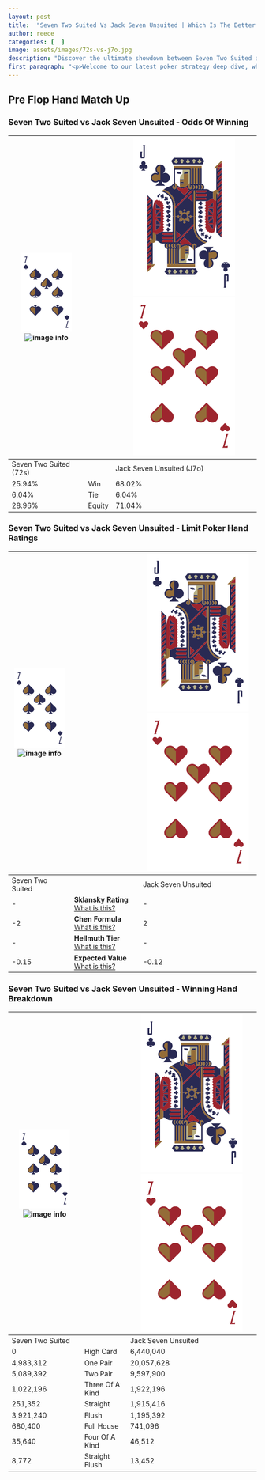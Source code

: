 ```yaml
---
layout: post
title:  "Seven Two Suited Vs Jack Seven Unsuited | Which Is The Better Hand In Poker? A Complete Guide"
author: reece
categories: [  ]
image: assets/images/72s-vs-j7o.jpg
description: "Discover the ultimate showdown between Seven Two Suited and Jack Seven Unsuited in poker! Uncover the odds, strategies, and scenarios where one hand triumphs over the other. Get ready to up your poker game with this thrilling analysis."
first_paragraph: "<p>Welcome to our latest poker strategy deep dive, where we're pitting two distinct hands against each other in a high-stakes showdown: Seven Two Suited vs Jack Seven Unsuited.</p><p>In the dynamic world of poker, every decision counts, and knowing which hand holds the upper hand is key to your success at the table.</p><p>In this article, we'll dissect these two hands, explore the scenarios where one dominates the other, and equip you with the knowledge to make strategic choices that can tip the odds in your favor.</p><p>Get ready to unravel the intriguing dynamics of these poker hands and elevate your game to new heights.</p>"
---
```




[comment]: # (sp0)

## Pre Flop Hand Match Up

<div class="table hand-ratings" markdown="1"> 



### Seven Two Suited vs Jack Seven Unsuited - Odds Of Winning


    
| ![image info](assets/images/hand1/7.png) ![image info](assets/images/hand1/2s.png) |  | ![image info](assets/images/hand2/J.png) ![image info](assets/images/hand2/7o.png) |
| -------- | -------- | -------- |
| Seven Two Suited (72s) |  | Jack Seven Unsuited (J7o) |
| 25.94% | Win | 68.02% |
| 6.04% | Tie | 6.04% |
| 28.96% | Equity | 71.04% |




[comment]: # (sp1)



### Seven Two Suited vs Jack Seven Unsuited - Limit Poker Hand Ratings


    
| ![image info](assets/images/hand1/7.png) ![image info](assets/images/hand1/2s.png) |  | ![image info](assets/images/hand2/J.png) ![image info](assets/images/hand2/7o.png) |
| -------- | -------- | -------- |
| Seven Two Suited |  | Jack Seven Unsuited |
| - | **Sklansky Rating** [What is this?](/sklansky-rating-explained) | - |
| -2 | **Chen Formula** [What is this?](/chen-formula-explained) | 2 |
| - | **Hellmuth Tier** [What is this?](/Hellmuth-tier-explained) | - |
| -0.15 | **Expected Value** [What is this?](/expected-value-explained) | -0.12 |




[comment]: # (sp2)



### Seven Two Suited vs Jack Seven Unsuited - Winning Hand Breakdown


    
| ![image info](assets/images/hand1/7.png) ![image info](assets/images/hand1/2s.png) |  | ![image info](assets/images/hand2/J.png) ![image info](assets/images/hand2/7o.png) |
| -------- | -------- | -------- |
| Seven Two Suited |  | Jack Seven Unsuited |
| 0 | High Card | 6,440,040 |
| 4,983,312 | One Pair | 20,057,628 |
| 5,089,392 | Two Pair | 9,597,900 |
| 1,022,196 | Three Of A Kind | 1,922,196 |
| 251,352 | Straight | 1,915,416 |
| 3,921,240 | Flush | 1,195,392 |
| 680,400 | Full House | 741,096 |
| 35,640 | Four Of A Kind | 46,512 |
| 8,772 | Straight Flush | 13,452 |




[comment]: # (sp3)



</div>

[comment]: # (sp4)



[comment]: # (sp5)

